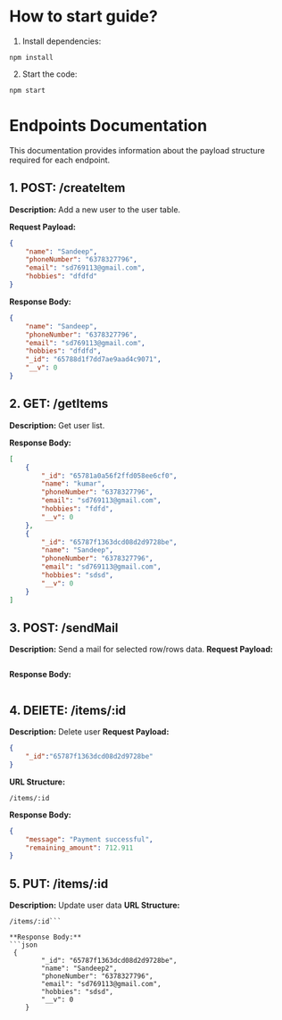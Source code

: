 # How to start guide?

1. Install dependencies:
```
npm install
```

2. Start the code:
```
npm start
```

# Endpoints Documentation

This documentation provides information about the payload structure required for each endpoint.

## 1. POST: /createItem

**Description:**
Add a new user to the user table.

**Request Payload:**

```json
{
    "name": "Sandeep",
    "phoneNumber": "6378327796",
    "email": "sd769113@gmail.com",
    "hobbies": "dfdfd"
}
```

**Response Body:**
```json
{
    "name": "Sandeep",
    "phoneNumber": "6378327796",
    "email": "sd769113@gmail.com",
    "hobbies": "dfdfd",
    "_id": "65788d1f7dd7ae9aad4c9071",
    "__v": 0
}
```


## 2. GET: /getItems
**Description:**
Get user list.

**Response Body:**
```json
[
    {
        "_id": "65781a0a56f2ffd058ee6cf0",
        "name": "kumar",
        "phoneNumber": "6378327796",
        "email": "sd769113@gmail.com",
        "hobbies": "fdfd",
        "__v": 0
    },
    {
        "_id": "65787f1363dcd08d2d9728be",
        "name": "Sandeep",
        "phoneNumber": "6378327796",
        "email": "sd769113@gmail.com",
        "hobbies": "sdsd",
        "__v": 0
    }
]
```


## 3. POST: /sendMail
**Description:**
Send a mail for selected row/rows data.
**Request Payload:**

```json

```

**Response Body:**
```json

```

## 4. DElETE: /items/:id
**Description:**
Delete user 
**Request Payload:**
```json
{
    "_id":"65787f1363dcd08d2d9728be"
}
```

**URL Structure:**
```
/items/:id
```

**Response Body:**
```json
{
    "message": "Payment successful",
    "remaining_amount": 712.911
}
```

## 5. PUT: /items/:id
**Description:**
Update user data 
**URL Structure:**
```
/items/:id```

**Response Body:**
```json
 {
        "_id": "65787f1363dcd08d2d9728be",
        "name": "Sandeep2",
        "phoneNumber": "6378327796",
        "email": "sd769113@gmail.com",
        "hobbies": "sdsd",
        "__v": 0
    }
```
```
